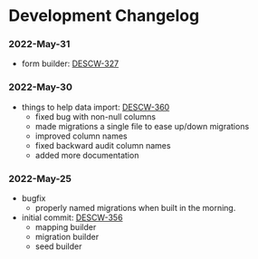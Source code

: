 # Development Changelog

### 2022-May-31
* form builder: [DESCW-327](https://apps.itsm.gov.bc.ca/jira/browse/DESCW-327)
### 2022-May-30
* things to help data import: [DESCW-360](https://apps.itsm.gov.bc.ca/jira/browse/DESCW-360)
  * fixed bug with non-null columns
  * made migrations a single file to ease up/down migrations
  * improved column names
  * fixed backward audit column names
  * added more documentation

### 2022-May-25
* bugfix
  * properly named migrations when built in the morning.
* initial commit: [DESCW-356](https://apps.itsm.gov.bc.ca/jira/browse/DESCW-356)
  * mapping builder
  * migration builder
  * seed builder
